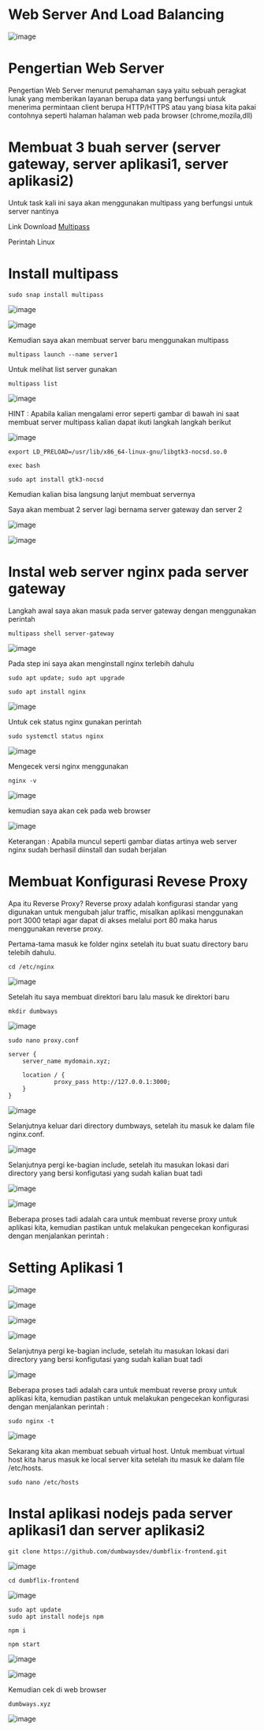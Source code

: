 # Web Server And Load Balancing

![image](https://user-images.githubusercontent.com/106061407/171828915-d6f1fd78-1d07-4a2a-83fb-383e80637779.png)

# Pengertian Web Server

Pengertian Web Server menurut pemahaman saya yaitu sebuah peragkat lunak yang memberikan layanan berupa data yang berfungsi untuk menerima permintaan client berupa HTTP/HTTPS atau yang biasa kita pakai contohnya seperti halaman halaman web pada browser (chrome,mozila,dll)

 # Membuat 3 buah server (server gateway, server aplikasi1, server aplikasi2)
 
 Untuk task kali ini saya akan menggunakan multipass yang berfungsi untuk server nantinya
 
 Link Download [Multipass](https://multipass.run/)
 
 Perintah Linux
 
# Install multipass
```
sudo snap install multipass
```
 
![image](https://user-images.githubusercontent.com/106061407/171831308-41620679-8f21-475f-bb29-e87eb5c19c60.png)

![image](https://user-images.githubusercontent.com/106061407/171831951-bf677b21-fb13-4b25-8e97-132afa4c2a5a.png)

Kemudian saya akan membuat server baru menggunakan multipass

```
multipass launch --name server1
```
Untuk melihat list server gunakan

```
multipass list
```
![image](https://user-images.githubusercontent.com/106061407/171845728-231d1513-9224-476a-907c-36ca692e4bcf.png)

HINT : Apabila kalian mengalami error seperti gambar di bawah ini saat membuat server multipass kalian dapat ikuti langkah langkah berikut

![image](https://user-images.githubusercontent.com/106061407/171845801-c1c4487b-9340-4f21-8fe0-8d8c3907ba8a.png)

```
export LD_PRELOAD=/usr/lib/x86_64-linux-gnu/libgtk3-nocsd.so.0
```
```
exec bash
```

```
sudo apt install gtk3-nocsd
```

Kemudian kalian bisa langsung lanjut membuat servernya

Saya akan membuat 2 server lagi bernama server gateway dan server 2

![image](https://user-images.githubusercontent.com/106061407/171866764-855db866-1180-4073-9c29-de9fbbdd9eda.png)

![image](https://user-images.githubusercontent.com/106061407/171866828-60672328-f64a-41f1-95aa-054ff93c4802.png)


# Instal web server nginx pada server gateway

Langkah awal saya akan masuk pada server gateway dengan menggunakan perintah

```
multipass shell server-gateway
```

![image](https://user-images.githubusercontent.com/106061407/171851068-3572c711-3b80-4799-b2ec-1f98e467ab05.png)


Pada step ini saya akan menginstall nginx terlebih dahulu

```
sudo apt update; sudo apt upgrade
```

```
sudo apt install nginx
```

![image](https://user-images.githubusercontent.com/106061407/171851391-6806db27-d52f-45a2-8547-5d84c18518c9.png)

Untuk cek status nginx gunakan perintah 

```
sudo systemctl status nginx
```
![image](https://user-images.githubusercontent.com/106061407/171852069-60ca1c1c-f8f7-4a2a-8d1d-1130aff3b5ad.png)


Mengecek versi nginx menggunakan

```
nginx -v
```

![image](https://user-images.githubusercontent.com/106061407/171851480-de861b1e-88a7-4193-9900-214fa4d0600e.png)

kemudian saya akan cek pada web browser

![image](https://user-images.githubusercontent.com/106061407/171852288-184d9142-4f6a-41ef-ad21-204982bb6495.png)

Keterangan  : Apabila muncul seperti gambar diatas artinya web server nginx sudah berhasil diinstall dan sudah berjalan

# Membuat Konfigurasi Revese Proxy

Apa itu Reverse Proxy?​
Reverse proxy adalah konfigurasi standar yang digunakan untuk mengubah jalur traffic, misalkan aplikasi menggunakan port 3000 tetapi agar dapat di akses melalui port 80 maka harus menggunakan reverse proxy.

Pertama-tama masuk ke folder nginx setelah itu buat suatu directory baru telebih dahulu.

```
cd /etc/nginx
```

![image](https://user-images.githubusercontent.com/106061407/171870369-829fa723-fa42-4e46-b83b-049d961dbc64.png)

Setelah itu saya membuat direktori baru lalu masuk ke direktori baru

```
mkdir dumbways
```
![image](https://user-images.githubusercontent.com/106061407/172043798-55e02abd-3e45-47de-9727-f4e9516030de.png)


```
sudo nano proxy.conf
```

```
server { 
    server_name mydomain.xyz; 
  
    location / { 
             proxy_pass http://127.0.0.1:3000;
    }
}
```

![image](https://user-images.githubusercontent.com/106061407/172043952-95e9147a-c8d6-4a61-b6ae-f9c0dab7fe18.png)

Selanjutnya keluar dari directory dumbways, setelah itu masuk ke dalam file nginx.conf.

![image](https://user-images.githubusercontent.com/106061407/171875444-1a62849e-3b8e-4e0e-8092-ad443b78ac91.png)

Selanjutnya pergi ke-bagian include, setelah itu masukan lokasi dari directory yang bersi konfigutasi yang sudah kalian buat tadi

![image](https://user-images.githubusercontent.com/106061407/171875955-00ef6164-fbd1-44e9-b599-b2903dba9a7e.png)

![image](https://user-images.githubusercontent.com/106061407/171876239-421a2f92-1dfa-4561-ada8-6bc48ec2cf2c.png)

Beberapa proses tadi adalah cara untuk membuat reverse proxy untuk aplikasi kita, kemudian pastikan untuk melakukan pengecekan konfigurasi dengan menjalankan perintah :

# Setting Aplikasi 1

![image](https://user-images.githubusercontent.com/106061407/172016087-3d413a22-9766-46c3-9be2-ec50bdb6c3d0.png)

![image](https://user-images.githubusercontent.com/106061407/172016776-7dd88366-64ab-4d61-b65b-9fc4976e87c8.png)


![image](https://user-images.githubusercontent.com/106061407/172016072-d260b5ae-e392-4d01-aa0f-7a9476aa7f2f.png)

![image](https://user-images.githubusercontent.com/106061407/172016176-821e3ef0-0f1a-47f5-b590-d276384d877d.png)

Selanjutnya pergi ke-bagian include, setelah itu masukan lokasi dari directory yang bersi konfigutasi yang sudah kalian buat tadi

![image](https://user-images.githubusercontent.com/106061407/172016248-8167f58f-497a-4337-b2f3-253c4bf1857e.png)


Beberapa proses tadi adalah cara untuk membuat reverse proxy untuk aplikasi kita, kemudian pastikan untuk melakukan pengecekan konfigurasi dengan menjalankan perintah :

```
sudo nginx -t
```

![image](https://user-images.githubusercontent.com/106061407/172016325-61856edd-1570-42b5-935f-4a5e4bc8f09e.png)

Sekarang kita akan membuat sebuah virtual host. Untuk membuat virtual host kita harus masuk ke local server kita setelah itu masuk ke dalam file /etc/hosts.

```
sudo nano /etc/hosts
```

# Instal aplikasi nodejs pada server aplikasi1 dan server aplikasi2


```
git clone https://github.com/dumbwaysdev/dumbflix-frontend.git
```

![image](https://user-images.githubusercontent.com/106061407/172042248-ea651142-78eb-42dd-9e3e-d57c93f35685.png)

```
cd dumbflix-frontend
```

![image](https://user-images.githubusercontent.com/106061407/172042289-3f80e5dd-babd-4df7-9c30-f49c64ea4bef.png)

```
sudo apt update
sudo apt install nodejs npm
```
```
npm i
```
```
npm start
```

![image](https://user-images.githubusercontent.com/106061407/172043361-a27ec07e-5234-4ec0-b6e8-83fdfc71863c.png)

![image](https://user-images.githubusercontent.com/106061407/172043435-87fd14a8-4c09-4578-aefd-2495ea835641.png)

Kemudian cek di web browser 

```
dumbways.xyz
```

![image](https://user-images.githubusercontent.com/106061407/172043483-a625926d-283b-4d8f-ab5c-39dbab2c9b64.png)



